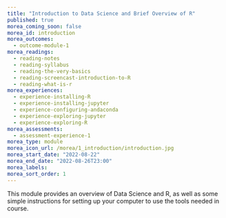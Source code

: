 ```yaml
---
title: "Introduction to Data Science and Brief Overview of R"
published: true
morea_coming_soon: false
morea_id: introduction
morea_outcomes:
  - outcome-module-1
morea_readings:
  - reading-notes
  - reading-syllabus
  - reading-the-very-basics
  - reading-screencast-introduction-to-R
  - reading-what-is-r
morea_experiences:
  - experience-installing-R
  - experience-installing-jupyter  
  - experience-configuring-andaconda
  - experience-exploring-jupyter  
  - experience-exploring-R
morea_assessments:
  - assessment-experience-1
morea_type: module
morea_icon_url: /morea/1_introduction/introduction.jpg
morea_start_date: "2022-08-22"
morea_end_date: "2022-08-26T23:00"
morea_labels:
morea_sort_order: 1
---
```


This module provides an overview of Data Science and R, as well as
some simple instructions for setting up your computer to use the tools
needed in course.

